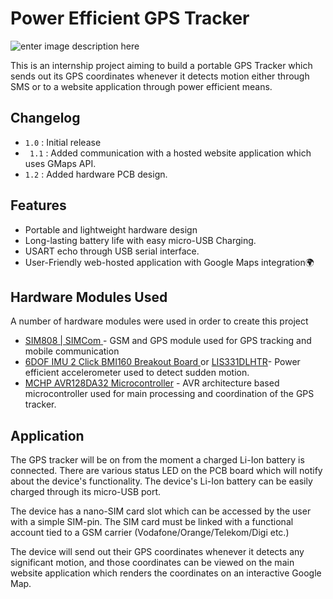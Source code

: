 ﻿
# Power Efficient GPS Tracker

![enter image description here](https://upload.wikimedia.org/wikipedia/commons/thumb/9/99/Microchip_logo.svg/2560px-Microchip_logo.svg.png)

This is an internship project aiming to build a portable GPS Tracker which sends out its GPS coordinates whenever it detects motion either through SMS or to a website application through power efficient means.
## Changelog
-  `1.0`  : Initial release
- ` 1.1` : Added communication with a hosted website application which uses GMaps API.
- `1.2` :   Added hardware PCB design.

## Features

- Portable and lightweight hardware design
- Long-lasting battery life with easy  micro-USB Charging.
- USART echo through USB serial interface.
- User-Friendly web-hosted application with Google Maps integration🌍



## Hardware Modules Used

A number of hardware modules were used in order to create this project

-  [SIM808 | SIMCom ](https://simcom.ee/modules/gsm-gprs-gnss/sim808/) - GSM and GPS module used for GPS tracking and mobile communication
- [6DOF IMU 2 Click BMI160 Breakout Board  ](https://www.mikroe.com/6dof-imu-2-click)  or [LIS331DLHTR](https://www.mikroe.com/6dof-imu-2-click)- Power efficient accelerometer used to detect sudden motion.
- [MCHP AVR128DA32 Microcontroller](https://www.microchip.com/en-us/product/AVR128DA32/) - AVR architecture based microcontroller used for main processing and coordination of the GPS tracker.

## Application

The GPS tracker will be on from the moment a charged Li-Ion battery is connected. There are various status LED on the PCB board which will notify about the device's functionality. The device's Li-Ion battery can be easily charged through its micro-USB port.

The device has a nano-SIM card slot which can be accessed by the user with a simple SIM-pin. The SIM card must be linked with a functional account tied  to a GSM carrier (Vodafone/Orange/Telekom/Digi etc.) 

The device will send out their GPS coordinates whenever it detects any significant motion, and those coordinates can be viewed on the main website application which renders the coordinates on an interactive Google Map.


